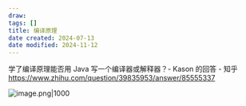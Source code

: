 ```yaml
---
draw:
tags: []
title: 编译原理
date created: 2024-07-13
date modified: 2024-11-12
---
```


学了编译原理能否用 Java 写一个编译器或解释器？- Kason 的回答 - 知乎  
https://www.zhihu.com/question/39835953/answer/85555337

![image.png|1000](https://imagehosting4picgo.oss-cn-beijing.aliyuncs.com/imagehosting/fix-dir%2Fpicgo%2Fpicgo-clipboard-images%2F2024%2F09%2F20%2F19-46-06-42cd7c36ff98bbff32e0e8d8fad504db-202409201946297-311a2e.png)
